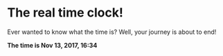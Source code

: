 # The real time clock!

Ever wanted to know what the time is? Well, your journey is about to end!

**The time is Nov 13, 2017, 16:34**